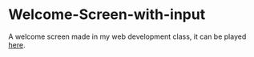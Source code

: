 # Welcome-Screen-with-input
A welcome screen made in my web development class, it can be played [here](https://lucashasting.github.io/Name-Fact-Game/).

